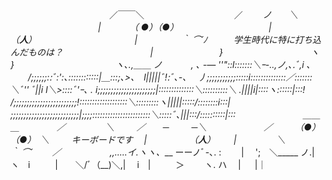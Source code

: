 
　　　　　　　　　　　 ／￣￣＼
　　　　　　　　　　／　　 _ノ　　＼
　　　　　　　　　　|　　　 （ ●）（●）
　　　　　　　　　　|　　　　 （__人__）　　
　 　 　 　 　　　　 |　　　　　｀ ⌒´ﾉ　　　学生時代に特に打ち込んだものは？
　 　 　 　 　 　　　 |　　　　　　 　 }
　 　 　 　 　　　 　 ヽ　　　　　 　 }
　　　　　　　　　　　 ヽ､.,＿＿ __ノ
　　　_, ､ -― ''"::l:::::::＼ｰ-..,ノ,､.ﾞ,i ､
　　/;;;;;;::ﾞ:':､::::::::::::|＿:::;､>､_　l|||||ﾞ!:ﾞ､-､_
　丿;;;;;;;;;;;:::::i::::::::::::::／:::::::＼ﾞ'' ﾞ||i l＼>::::ﾞ'ｰ､
. i;;;;;;;;;;;;;;;;;;;;;;|::::::::::::::＼::::::::::＼ .||||i|::::ヽ::::::|:::!
/;;;;;;;;;;;;;;;;;;;;;;;;!:::::::::::::::::::＼:::::::::ヽ|||||:::::/::::::::i:::|
;;;;;;;;;;;;;;;;;;;;;;;;;;|;;;;:::::::::::::::::::::::＼:::::ﾞ､|||:::/::::::::::|:::
　
　
　　 　 　 ＿＿＿_
　　　　／　　 　 　＼
　　 ／　　─　 　 ─＼ 　　　　　
　／ 　　 （●）　（●）　＼ 　　 キーボードです
　|　 　　 　 （__人__）　 　 | 　　　
　＼　　　　 ｀ ⌒´　　 ／ 　　　　　
,,.....イ.ヽヽ、___ ーーノﾞ-､.
:　 　| 　';　＼_____ ノ.| ヽ　i
　 　 |　　＼/ﾞ（__)＼,| 　i　|
　 　 ＞　　 ヽ. ハ　 | 　 |｜


